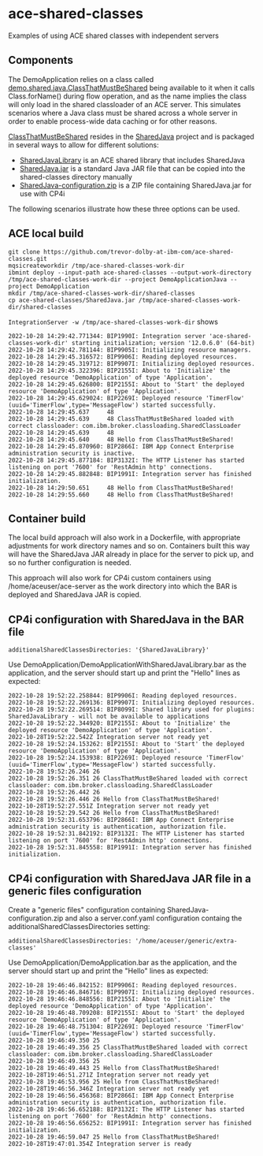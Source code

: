 # ace-shared-classes
Examples of using ACE shared classes with independent servers

## Components

The DemoApplication relies on a class called [demo.shared.java.ClassThatMustBeShared](SharedJava/src/demo/shared/java/ClassThatMustBeShared.java)
being available to it when it calls Class.forName() during flow operation, and as the name implies the class will only 
load in the shared classloader of an ACE server. This simulates scenarios where a Java class must be shared across a 
whole server in order to enable process-wide data caching or for other reasons.

[ClassThatMustBeShared](SharedJava/src/demo/shared/java/ClassThatMustBeShared.java) resides in the [SharedJava](SharedJava) 
project and is packaged in several ways to allow for different solutions:

- [SharedJavaLibrary](SharedJavaLibrary) is an ACE shared library that includes SharedJava
- [SharedJava.jar](SharedJava.jar) is a standard Java JAR file that can be copied into the shared-classes directory manually
- [SharedJava-configuration.zip](SharedJava-configuration.zip) is a ZIP file containing SharedJava.jar for use with CP4i

The following scenarios illustrate how these three options can be used.

## ACE local build

```
git clone https://github.com/trevor-dolby-at-ibm-com/ace-shared-classes.git
mqsicreateworkdir /tmp/ace-shared-classes-work-dir
ibmint deploy --input-path ace-shared-classes --output-work-directory /tmp/ace-shared-classes-work-dir --project DemoApplicationJava --project DemoApplication
mkdir /tmp/ace-shared-classes-work-dir/shared-classes
cp ace-shared-classes/SharedJava.jar /tmp/ace-shared-classes-work-dir/shared-classes
```

`IntegrationServer -w /tmp/ace-shared-classes-work-dir` shows
```
2022-10-28 14:29:42.771344: BIP1990I: Integration server 'ace-shared-classes-work-dir' starting initialization; version '12.0.6.0' (64-bit)
2022-10-28 14:29:42.781144: BIP9905I: Initializing resource managers.
2022-10-28 14:29:45.316572: BIP9906I: Reading deployed resources.
2022-10-28 14:29:45.319712: BIP9907I: Initializing deployed resources.
2022-10-28 14:29:45.322396: BIP2155I: About to 'Initialize' the deployed resource 'DemoApplication' of type 'Application'.
2022-10-28 14:29:45.626800: BIP2155I: About to 'Start' the deployed resource 'DemoApplication' of type 'Application'.
2022-10-28 14:29:45.629024: BIP2269I: Deployed resource 'TimerFlow' (uuid='TimerFlow',type='MessageFlow') started successfully.
2022-10-28 14:29:45.637     48
2022-10-28 14:29:45.639     48 ClassThatMustBeShared loaded with correct classloader: com.ibm.broker.classloading.SharedClassLoader
2022-10-28 14:29:45.639     48
2022-10-28 14:29:45.640     48 Hello from ClassThatMustBeShared!
2022-10-28 14:29:45.870960: BIP2866I: IBM App Connect Enterprise administration security is inactive.
2022-10-28 14:29:45.877184: BIP3132I: The HTTP Listener has started listening on port '7600' for 'RestAdmin http' connections.
2022-10-28 14:29:45.882848: BIP1991I: Integration server has finished initialization.
2022-10-28 14:29:50.651     48 Hello from ClassThatMustBeShared!
2022-10-28 14:29:55.660     48 Hello from ClassThatMustBeShared!
```

## Container build

The local build approach will also work in a Dockerfile, with appropriate adjustments for work directory names and so on.
Containers built this way will have the SharedJava JAR already in place for the server to pick up, and so no further 
configuration is needed.

This approach will also work for CP4i custom containers using /home/aceuser/ace-server as the work directory into which
the BAR is deployed and SharedJava JAR is copied.

## CP4i configuration with SharedJava in the BAR file

```
additionalSharedClassesDirectories: '{SharedJavaLibrary}'
```

Use DemoApplication/DemoApplicationWithSharedJavaLibrary.bar as the application, and the server should start up and print the "Hello" lines
as expected:
```
2022-10-28 19:52:22.258844: BIP9906I: Reading deployed resources.
2022-10-28 19:52:22.269136: BIP9907I: Initializing deployed resources.
2022-10-28 19:52:22.269514: BIP8099I: Shared library used for plugins: SharedJavaLibrary - will not be available to applications
2022-10-28 19:52:22.344920: BIP2155I: About to 'Initialize' the deployed resource 'DemoApplication' of type 'Application'.
2022-10-28T19:52:22.542Z Integration server not ready yet
2022-10-28 19:52:24.153262: BIP2155I: About to 'Start' the deployed resource 'DemoApplication' of type 'Application'.
2022-10-28 19:52:24.153938: BIP2269I: Deployed resource 'TimerFlow' (uuid='TimerFlow',type='MessageFlow') started successfully.
2022-10-28 19:52:26.246 26
2022-10-28 19:52:26.351 26 ClassThatMustBeShared loaded with correct classloader: com.ibm.broker.classloading.SharedClassLoader
2022-10-28 19:52:26.442 26
2022-10-28 19:52:26.446 26 Hello from ClassThatMustBeShared!
2022-10-28T19:52:27.551Z Integration server not ready yet
2022-10-28 19:52:29.542 26 Hello from ClassThatMustBeShared!
2022-10-28 19:52:31.653796: BIP2866I: IBM App Connect Enterprise administration security is authentication, authorization file.
2022-10-28 19:52:31.842192: BIP3132I: The HTTP Listener has started listening on port '7600' for 'RestAdmin http' connections.
2022-10-28 19:52:31.845558: BIP1991I: Integration server has finished initialization.
```

## CP4i configuration with SharedJava JAR file in a generic files configuration

Create a "generic files" configuration containing SharedJava-configuration.zip and also a server.conf.yaml configuration
containg the additionalSharedClassesDirectories setting:
```
additionalSharedClassesDirectories: '/home/aceuser/generic/extra-classes'
```

Use DemoApplication/DemoApplication.bar as the application, and the server should start up and print the "Hello" lines
as expected:
```
2022-10-28 19:46:46.842152: BIP9906I: Reading deployed resources.
2022-10-28 19:46:46.846716: BIP9907I: Initializing deployed resources.
2022-10-28 19:46:46.848556: BIP2155I: About to 'Initialize' the deployed resource 'DemoApplication' of type 'Application'.
2022-10-28 19:46:48.709208: BIP2155I: About to 'Start' the deployed resource 'DemoApplication' of type 'Application'.
2022-10-28 19:46:48.751304: BIP2269I: Deployed resource 'TimerFlow' (uuid='TimerFlow',type='MessageFlow') started successfully.
2022-10-28 19:46:49.350 25
2022-10-28 19:46:49.356 25 ClassThatMustBeShared loaded with correct classloader: com.ibm.broker.classloading.SharedClassLoader
2022-10-28 19:46:49.356 25
2022-10-28 19:46:49.443 25 Hello from ClassThatMustBeShared!
2022-10-28T19:46:51.271Z Integration server not ready yet
2022-10-28 19:46:53.956 25 Hello from ClassThatMustBeShared!
2022-10-28T19:46:56.346Z Integration server not ready yet
2022-10-28 19:46:56.456368: BIP2866I: IBM App Connect Enterprise administration security is authentication, authorization file.
2022-10-28 19:46:56.652188: BIP3132I: The HTTP Listener has started listening on port '7600' for 'RestAdmin http' connections.
2022-10-28 19:46:56.656252: BIP1991I: Integration server has finished initialization.
2022-10-28 19:46:59.047 25 Hello from ClassThatMustBeShared!
2022-10-28T19:47:01.354Z Integration server is ready
```

